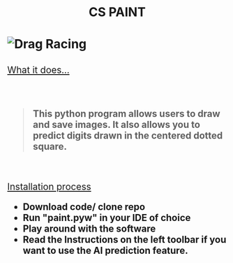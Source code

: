 <h1 align="center" style="font-weight: bold;">
    CS PAINT
<h1/>

![Drag Racing](https://github.com/cs50victor/personalwebsite/blob/master/src/Assets/gifs/paint.gif?raw=true)

<h2 style="text-decoration: underline; font-weight:400;">
    What it does...
<h2/>
<br/>

> This python program allows users to draw and save images. It also allows you to predict digits drawn in the centered dotted square.
> 

<br/>
<p style="text-decoration: underline; font-weight:400;"> 
Installation process
<p/> 

+ Download code/ clone repo
+ Run "paint.pyw" in your IDE of choice
+ Play around with the software
+ Read the Instructions on the left toolbar if you want to use the AI prediction feature.